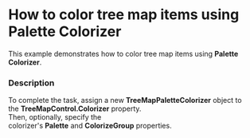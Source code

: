 # How to color tree map items using Palette Colorizer


This example demonstrates how to color tree map items using <strong>Palette Colorizer</strong>.


<h3>Description</h3>

<p>To complete the task, assign&nbsp;a new&nbsp;<strong>TreeMapPaletteColorizer</strong>&nbsp;object&nbsp;to the&nbsp;<strong>TreeMapControl.Colorizer</strong>&nbsp;property.<br />Then, optionally, specify the colorizer's&nbsp;<strong>Palette</strong>&nbsp;and&nbsp;<strong>ColorizeGroup</strong>&nbsp;properties.</p>

<br/>


